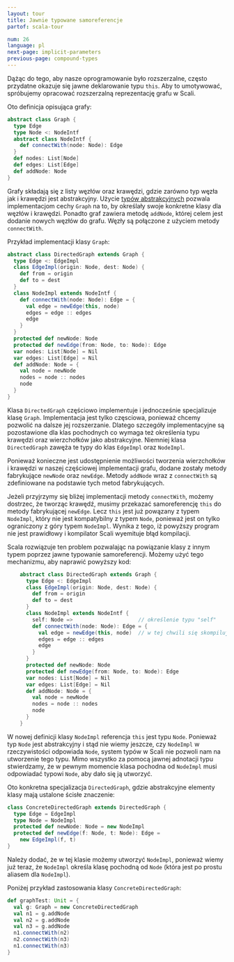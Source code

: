 ```yaml
---
layout: tour
title: Jawnie typowane samoreferencje
partof: scala-tour

num: 26
language: pl
next-page: implicit-parameters
previous-page: compound-types
---
```


Dążąc do tego, aby nasze oprogramowanie było rozszerzalne, często przydatne okazuje się jawne deklarowanie typu `this`. Aby to umotywować, spróbujemy opracować rozszerzalną reprezentację grafu w Scali.

Oto definicja opisująca grafy:

```scala mdoc
abstract class Graph {
  type Edge
  type Node <: NodeIntf
  abstract class NodeIntf {
    def connectWith(node: Node): Edge
  }
  def nodes: List[Node]
  def edges: List[Edge]
  def addNode: Node
}
```

Grafy składają się z listy węzłów oraz krawędzi, gdzie zarówno typ węzła jak i krawędzi jest abstrakcyjny. Użycie [typów abstrakcyjnych](abstract-type-members.html) pozwala implementacjom cechy `Graph` na to, by określały swoje konkretne klasy dla węzłów i krawędzi. Ponadto graf zawiera metodę `addNode`, której celem jest dodanie nowych węzłów do grafu. Węzły są połączone z użyciem metody `connectWith`.

Przykład implementacji klasy `Graph`:

```scala mdoc:fail
abstract class DirectedGraph extends Graph {
  type Edge <: EdgeImpl
  class EdgeImpl(origin: Node, dest: Node) {
    def from = origin
    def to = dest
  }
  class NodeImpl extends NodeIntf {
    def connectWith(node: Node): Edge = {
      val edge = newEdge(this, node)
      edges = edge :: edges
      edge
    }
  }
  protected def newNode: Node
  protected def newEdge(from: Node, to: Node): Edge
  var nodes: List[Node] = Nil
  var edges: List[Edge] = Nil
  def addNode: Node = {
    val node = newNode
    nodes = node :: nodes
    node
  }
}
```

Klasa `DirectedGraph` częściowo implementuje i jednocześnie specjalizuje klasę `Graph`. Implementacja jest tylko częsciowa, ponieważ chcemy pozwolić na dalsze jej rozszerzanie. Dlatego szczegóły implementacyjne są pozostawione dla klas pochodnych co wymaga też określenia typu krawędzi oraz wierzchołków jako abstrakcyjne. Niemniej klasa `DirectedGraph` zawęża te typy do klas `EdgeImpl` oraz `NodeImpl`.

Ponieważ konieczne jest udostępnienie możliwości tworzenia wierzchołków i krawędzi w naszej częściowej implementacji grafu, dodane zostały metody fabrykujące `newNode` oraz `newEdge`. Metody `addNode` wraz z `connectWith` są zdefiniowane na podstawie tych metod fabrykujących.

Jeżeli przyjrzymy się bliżej implementacji metody `connectWith`, możemy dostrzec, że tworząc krawędź, musimy przekazać samoreferencję `this` do metody fabrykującej `newEdge`. Lecz `this` jest już powązany z typem `NodeImpl`, który nie jest kompatybilny z typem `Node`, ponieważ jest on tylko ograniczony z góry typem `NodeImpl`. Wynika z tego, iż powyższy program nie jest prawidłowy i kompilator Scali wyemituje błąd kompilacji.

Scala rozwiązuje ten problem pozwalając na powiązanie klasy z innym typem poprzez jawne typowanie samoreferencji. Możemy użyć tego mechanizmu, aby naprawić powyższy kod:

```scala mdoc
    abstract class DirectedGraph extends Graph {
      type Edge <: EdgeImpl
      class EdgeImpl(origin: Node, dest: Node) {
        def from = origin
        def to = dest
      }
      class NodeImpl extends NodeIntf {
        self: Node =>                     // określenie typu "self"
        def connectWith(node: Node): Edge = {
          val edge = newEdge(this, node)  // w tej chwili się skompiluje
          edges = edge :: edges
          edge
        }
      }
      protected def newNode: Node
      protected def newEdge(from: Node, to: Node): Edge
      var nodes: List[Node] = Nil
      var edges: List[Edge] = Nil
      def addNode: Node = {
        val node = newNode
        nodes = node :: nodes
        node
      }
    }
```

W nowej definicji klasy `NodeImpl` referencja `this` jest typu `Node`. Ponieważ typ `Node` jest abstrakcyjny i stąd nie wiemy jeszcze, czy `NodeImpl` w rzeczywistości odpowiada `Node`, system typów w Scali nie pozwoli nam na utworzenie tego typu. Mimo wszystko za pomocą jawnej adnotacji typu stwierdzamy, że w pewnym momencie klasa pochodna od `NodeImpl` musi odpowiadać typowi `Node`, aby dało się ją utworzyć.

Oto konkretna specjalizacja `DirectedGraph`, gdzie abstrakcyjne elementy klasy mają ustalone ścisłe znaczenie:

```scala mdoc
class ConcreteDirectedGraph extends DirectedGraph {
  type Edge = EdgeImpl
  type Node = NodeImpl
  protected def newNode: Node = new NodeImpl
  protected def newEdge(f: Node, t: Node): Edge =
    new EdgeImpl(f, t)
}
```

Należy dodać, że w tej klasie możemy utworzyć `NodeImpl`, ponieważ wiemy już teraz, że `NodeImpl` określa klasę pochodną od `Node` (która jest po prostu aliasem dla `NodeImpl`).

Poniżej przykład zastosowania klasy `ConcreteDirectedGraph`:

```scala mdoc
def graphTest: Unit = {
  val g: Graph = new ConcreteDirectedGraph
  val n1 = g.addNode
  val n2 = g.addNode
  val n3 = g.addNode
  n1.connectWith(n2)
  n2.connectWith(n3)
  n1.connectWith(n3)
}
```
